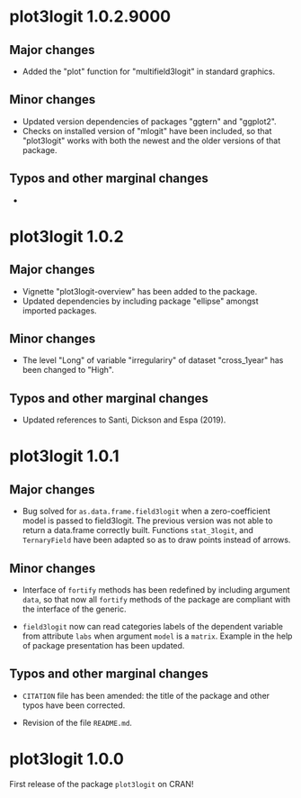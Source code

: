 

# plot3logit 1.0.2.9000


## Major changes

* Added the "plot" function for "multifield3logit" in standard graphics.


## Minor changes

* Updated version dependencies of packages "ggtern" and "ggplot2".
* Checks on installed version of "mlogit" have been included, so that "plot3logit"
  works with both the newest and the older versions of that package.


## Typos and other marginal changes

* 





# plot3logit 1.0.2


## Major changes

* Vignette "plot3logit-overview" has been added to the package.
* Updated dependencies by including package "ellipse" amongst imported packages.


## Minor changes

* The level "Long" of variable "irregulariry" of dataset "cross_1year" has
  been changed to "High".


## Typos and other marginal changes

* Updated references to Santi, Dickson and Espa (2019).





# plot3logit 1.0.1


## Major changes

* Bug solved for `as.data.frame.field3logit` when a zero-coefficient model is
  passed to field3logit. The previous version was not able to return a
  data.frame correctly built. Functions `stat_3logit`, and `TernaryField` have
  been adapted so as to draw points instead of arrows.


## Minor changes

* Interface of `fortify` methods has been redefined by including argument
  `data`, so that now all `fortify` methods of the package are compliant with
  the interface of the generic.

* `field3logit` now can read categories labels of the dependent variable from
  attribute `labs` when argument `model` is a `matrix`. Example in the help of
  package presentation has been updated.


## Typos and other marginal changes

* `CITATION` file has been amended: the title of the package and other typos
  have been corrected.

* Revision of the file `README.md`.





# plot3logit 1.0.0

First release of the package `plot3logit` on CRAN!

